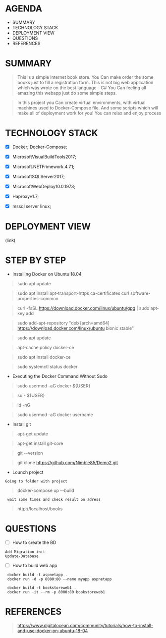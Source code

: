 
# AGENDA

* SUMMARY
* TECHNOLOGY STACK
* DEPLOYMENT VIEW
* QUESTIONS
* REFERENCES

# SUMMARY

>  This is a simple Internet book store. You Can make order the some books just to fill a registration form.
>	 This is not big web application which was wrote on the best language - C#
>  You Can feeling all amazing this webapp just do some simple steps.

>  In this project you Can create virtual environments, with virtual machines used to Docker-Compose file.
>  And some scripts  which will make all of deployment work for you!
>  You can relax and enjoy process


# TECHNOLOGY STACK

- [x]  Docker;	Docker-Compose;
- [x]  MicrosoftVisualBuildTools2017;
- [x]  Microsoft.NETFrimework.4.7.1; 	
- [x]  MicrosoftSQLServer2017; 			
- [x]  MicrosoftWebDeploy10.0.1973; 	
- [x]  Haproxyv1.7; 
- [x]  mssql server linux;


# DEPLOYMENT VIEW

(link)


# STEP BY STEP

* Installing Docker on Ubuntu 18.04

> sudo apt update

> sudo apt install apt-transport-https ca-certificates curl software-properties-common

> curl -fsSL https://download.docker.com/linux/ubuntu/gpg | sudo apt-key add 

> sudo add-apt-repository "deb [arch=amd64] https://download.docker.com/linux/ubuntu bionic stable"

> sudo apt update

> apt-cache policy docker-ce

> sudo apt install docker-ce

> sudo systemctl status docker

* Executing the Docker Command Without Sudo 

> sudo usermod -aG docker ${USER}

> su - ${USER}

> id -nG

> sudo usermod -aG docker username

* Install git

> apt-get update

> apt-get install git-core

> git --version

> git clone https://github.com/Nimble85/Demo2.git

* Lounch project

`` Going to folder with project
``
> docker-compose up --build

``` wait some times and check result on adress```
> http://localhost/books

# QUESTIONS
- [ ] How to create the BD
```
Add-Migration init
Update-Database
```
- [ ] How to build web app
```
 docker build -t aspnetapp .
 docker run -d -p 8080:80 --name myapp aspnetapp
 
 docker build -t bookstoreweb1 .
 docker run -it --rm -p 8000:80 bookstoreweb1
```
 
 
# REFERENCES
 
> https://www.digitalocean.com/community/tutorials/how-to-install-and-use-docker-on-ubuntu-18-04 
